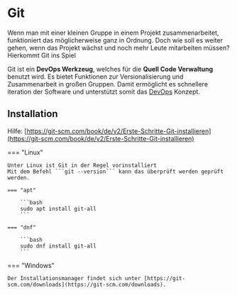 # Git

Wenn man mit einer kleinen Gruppe in einem Projekt zusammenarbeitet, funktioniert das möglicherweise ganz in Ordnung. Doch wie soll es weiter gehen, wenn das Projekt wächst und noch mehr Leute mitarbeiten müssen? Hierkommt Git ins Spiel

Git ist ein **DevOps Werkzeug**, welches für die **Quell Code Verwaltung** benutzt wird. Es bietet Funktionen zur Versionalisierung und Zusammenarbeit in großen Gruppen. Damit ermöglicht es schnellere iteration der Software und unterstützt somit das [DevOps](../index.md) Konzept.

## Installation

Hilfe: [https://git-scm.com/book/de/v2/Erste-Schritte-Git-installieren](https://git-scm.com/book/de/v2/Erste-Schritte-Git-installieren)

<!-- Help: [https://git-scm.com/book/en/v2/Getting-Started-Installing-Git](https://git-scm.com/book/en/v2/Getting-Started-Installing-Git) -->

=== "Linux"

    Unter Linux ist Git in der Regel vorinstalliert
    Mit dem Befehl ```git --version``` kann das überprüft werden geprüft werden.

    === "apt"

        ```bash
        sudo apt install git-all
        ```

    === "dnf"

        ```bash
        sudo dnf install git-all
        ```

=== "Windows"

    Der Installationsmanager findet sich unter [https://git-scm.com/downloads](https://git-scm.com/downloads).
